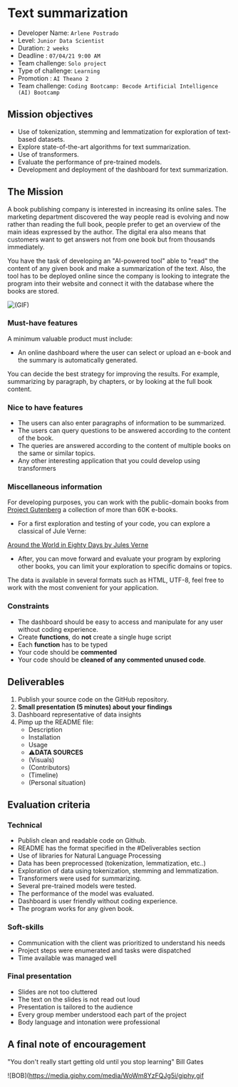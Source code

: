 # Text summarization

- Developer Name: `Arlene Postrado`
- Level: `Junior Data Scientist`
- Duration: `2 weeks`
- Deadline : `07/04/21 9:00 AM`
- Team challenge: `Solo project`
- Type of challenge: `Learning`
- Promotion : `AI Theano 2`
- Team challenge: `Coding Bootcamp: Becode Artificial Intelligence (AI) Bootcamp`

## Mission objectives

- Use of tokenization, stemming and lemmatization for exploration of text-based datasets.
- Explore state-of-the-art algorithms for text summarization.
- Use of transformers.
- Evaluate the performance of pre-trained models.
- Development and deployment of the dashboard for text summarization.

## The Mission

A book publishing company is interested in increasing its online sales. The marketing department discovered the way people read is evolving and now rather than reading the full book, people prefer to get an overview of the main ideas expressed by the author. The digital era also means that customers want to get answers not from one book but from thousands immediately.

You have the task of developing an "AI-powered tool" able to "read" the content of any given book and make a summarization of the text. Also, the tool has to be deployed online since the company is looking to integrate the program into their website and connect it with the database where the books are stored.


![(GIF)](https://media.giphy.com/media/MhAxhXZ0uEaer0U19j/giphy.gif)

### Must-have features

A minimum valuable product must include: 

- An online dashboard where the user can select or upload an e-book and the summary is automatically generated. 

You can decide the best strategy for improving the results. For example, summarizing by paragraph, by chapters, or by looking at the full book content.

### Nice to have features

- The users can also enter paragraphs of information to be summarized.
- The users can query questions to be answered according to the content of the book.
- The queries are answered according to the content of multiple books on the same or similar topics.
- Any other interesting application that you could develop using transformers


### Miscellaneous information

For developing purposes, you can work with the public-domain books from [Project Gutenberg](https://www.gutenberg.org/) a collection of more than 60K e-books.

- For a first exploration and testing of your code, you can explore a classical of Jule Verne:

[Around the World in Eighty Days by Jules Verne](https://www.gutenberg.org/ebooks/103)

- After, you can move forward and evaluate your program by exploring other books, you can limit your exploration to specific domains or topics.

The data is available in several formats such as HTML, UTF-8, feel free to work with the most convenient for your application.

### Constraints

- The dashboard should be easy to access and manipulate for any user without coding experience.
- Create **functions**, do **not** create a single huge script
- Each **function** has to be typed
- Your code should be **commented**
- Your code should be **cleaned of any commented unused code**.

## Deliverables

1. Publish your source code on the GitHub repository.
2. **Small presentation (5 minutes) about your findings**
3. Dashboard representative of data insights
4. Pimp up the README file:
   - Description
   - Installation
   - Usage
   - ⚠️**DATA SOURCES**
   - (Visuals)
   - (Contributors)
   - (Timeline)
   - (Personal situation)

## Evaluation criteria

### Technical

- Publish clean and readable code on Github.
- README has the format specified in the #Deliverables section
- Use of libraries for Natural Language Processing
- Data has been preprocessed (tokenization, lemmatization, etc..)
- Exploration of data using tokenization, stemming and lemmatization.
- Transformers were used for summarizing.
- Several pre-trained models were tested.
- The performance of the model was evaluated.
- Dashboard is user friendly without coding experience.
- The program works for any given book.

### Soft-skills

- Communication with the client was prioritized to understand his needs
- Project steps were enumerated and tasks were dispatched
- Time available was managed well

### Final presentation

- Slides are not too cluttered
- The text on the slides is not read out loud
- Presentation is tailored to the audience
- Every group member understood each part of the project
- Body language and intonation were professional

## A final note of encouragement

"You don't really start getting old until you stop learning" Bill Gates

![BOB](https://media.giphy.com/media/WoWm8YzFQJg5i/giphy.gif

